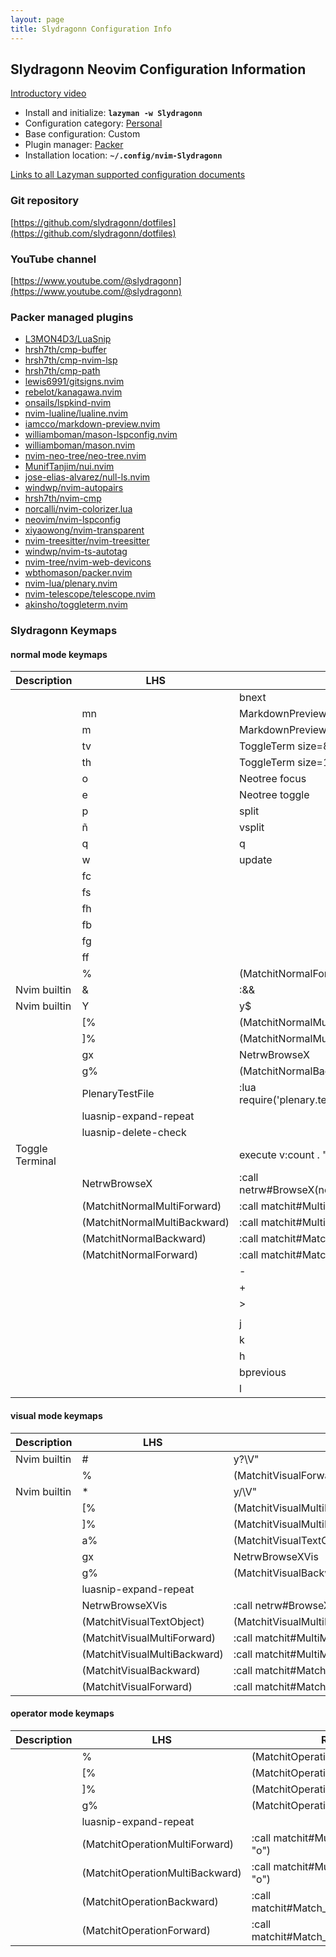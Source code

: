 ```yaml
---
layout: page
title: Slydragonn Configuration Info
---
```


## Slydragonn Neovim Configuration Information

[Introductory video](https://youtu.be/vkCnPdaRBE0)

- Install and initialize: **`lazyman -w Slydragonn`**
- Configuration category: [Personal](https://github.com/doctorfree/nvim-lazyman#personal-configurations)
- Base configuration:     Custom
- Plugin manager:         [Packer](https://github.com/wbthomason/packer.nvim)
- Installation location:  **`~/.config/nvim-Slydragonn`**

[Links to all Lazyman supported configuration documents](https://github.com/doctorfree/nvim-lazyman/wiki/infodocs)

### Git repository

[https://github.com/slydragonn/dotfiles](https://github.com/slydragonn/dotfiles)

### YouTube channel

[https://www.youtube.com/@slydragonn](https://www.youtube.com/@slydragonn)

### Packer managed plugins

- [L3MON4D3/LuaSnip](https://github.com/L3MON4D3/LuaSnip)
- [hrsh7th/cmp-buffer](https://github.com/hrsh7th/cmp-buffer)
- [hrsh7th/cmp-nvim-lsp](https://github.com/hrsh7th/cmp-nvim-lsp)
- [hrsh7th/cmp-path](https://github.com/hrsh7th/cmp-path)
- [lewis6991/gitsigns.nvim](https://github.com/lewis6991/gitsigns.nvim)
- [rebelot/kanagawa.nvim](https://github.com/rebelot/kanagawa.nvim)
- [onsails/lspkind-nvim](https://github.com/onsails/lspkind-nvim)
- [nvim-lualine/lualine.nvim](https://github.com/nvim-lualine/lualine.nvim)
- [iamcco/markdown-preview.nvim](https://github.com/iamcco/markdown-preview.nvim)
- [williamboman/mason-lspconfig.nvim](https://github.com/williamboman/mason-lspconfig.nvim)
- [williamboman/mason.nvim](https://github.com/williamboman/mason.nvim)
- [nvim-neo-tree/neo-tree.nvim](https://github.com/nvim-neo-tree/neo-tree.nvim)
- [MunifTanjim/nui.nvim](https://github.com/MunifTanjim/nui.nvim)
- [jose-elias-alvarez/null-ls.nvim](https://github.com/jose-elias-alvarez/null-ls.nvim)
- [windwp/nvim-autopairs](https://github.com/windwp/nvim-autopairs)
- [hrsh7th/nvim-cmp](https://github.com/hrsh7th/nvim-cmp)
- [norcalli/nvim-colorizer.lua](https://github.com/norcalli/nvim-colorizer.lua)
- [neovim/nvim-lspconfig](https://github.com/neovim/nvim-lspconfig)
- [xiyaowong/nvim-transparent](https://github.com/xiyaowong/nvim-transparent)
- [nvim-treesitter/nvim-treesitter](https://github.com/nvim-treesitter/nvim-treesitter)
- [windwp/nvim-ts-autotag](https://github.com/windwp/nvim-ts-autotag)
- [nvim-tree/nvim-web-devicons](https://github.com/nvim-tree/nvim-web-devicons)
- [wbthomason/packer.nvim](https://github.com/wbthomason/packer.nvim)
- [nvim-lua/plenary.nvim](https://github.com/nvim-lua/plenary.nvim)
- [nvim-telescope/telescope.nvim](https://github.com/nvim-telescope/telescope.nvim)
- [akinsho/toggleterm.nvim](https://github.com/akinsho/toggleterm.nvim)

### Slydragonn Keymaps

#### normal mode keymaps

| Description | LHS | RHS |
| ----------- | --- | --- |
|  | <Tab> | <Cmd>bnext<CR> |
|  |  mn | <Cmd>MarkdownPreviewStop<CR> |
|  |  m | <Cmd>MarkdownPreview<CR> |
|  |  tv | <Cmd>ToggleTerm size=80 direction=vertical<CR> |
|  |  th | <Cmd>ToggleTerm size=10 direction=horizontal<CR> |
|  |  o | <Cmd>Neotree focus<CR> |
|  |  e | <Cmd>Neotree toggle<CR> |
|  |  p | <Cmd>split<CR> |
|  |  ñ | <Cmd>vsplit<CR> |
|  |  q | <Cmd>q<CR> |
|  |  w | <Cmd>update<CR> |
|  |  fc |  |
|  |  fs |  |
|  |  fh |  |
|  |  fb |  |
|  |  fg |  |
|  |  ff |  |
|  | % | <Plug>(MatchitNormalForward) |
| Nvim builtin | & | :&&<CR> |
| Nvim builtin | Y | y$ |
|  | [% | <Plug>(MatchitNormalMultiBackward) |
|  | ]% | <Plug>(MatchitNormalMultiForward) |
|  | gx | <Plug>NetrwBrowseX |
|  | g% | <Plug>(MatchitNormalBackward) |
|  | <Plug>PlenaryTestFile | :lua require('plenary.test_harness').test_directory(vim.fn.expand("%:p"))<CR> |
|  | <Plug>luasnip-expand-repeat |  |
|  | <Plug>luasnip-delete-check |  |
| Toggle Terminal | <F7> | <Cmd>execute v:count . "ToggleTerm"<CR> |
|  | <Plug>NetrwBrowseX | :call netrw#BrowseX(netrw#GX(),netrw#CheckIfRemote(netrw#GX()))<CR> |
|  | <Plug>(MatchitNormalMultiForward) | :<C-U>call matchit#MultiMatch("W",  "n")<CR> |
|  | <Plug>(MatchitNormalMultiBackward) | :<C-U>call matchit#MultiMatch("bW", "n")<CR> |
|  | <Plug>(MatchitNormalBackward) | :<C-U>call matchit#Match_wrapper('',0,'n')<CR> |
|  | <Plug>(MatchitNormalForward) | :<C-U>call matchit#Match_wrapper('',1,'n')<CR> |
|  | <C-Down> | <C-W>- |
|  | <C-Up> | <C-W>+ |
|  | <C-Right> | <C-W>> |
|  | <C-Left> | <C-W><lt> |
|  | <C-J> | <C-W>j |
|  | <C-K> | <C-W>k |
|  | <C-H> | <C-W>h |
|  | <S-Tab> | <Cmd>bprevious<CR> |
|  | <C-L> | <C-W>l |

#### visual mode keymaps

| Description | LHS | RHS |
| ----------- | --- | --- |
| Nvim builtin | # | y?\V<C-R>"<CR> |
|  | % | <Plug>(MatchitVisualForward) |
| Nvim builtin | * | y/\V<C-R>"<CR> |
|  | [% | <Plug>(MatchitVisualMultiBackward) |
|  | ]% | <Plug>(MatchitVisualMultiForward) |
|  | a% | <Plug>(MatchitVisualTextObject) |
|  | gx | <Plug>NetrwBrowseXVis |
|  | g% | <Plug>(MatchitVisualBackward) |
|  | <Plug>luasnip-expand-repeat |  |
|  | <Plug>NetrwBrowseXVis | :<C-U>call netrw#BrowseXVis()<CR> |
|  | <Plug>(MatchitVisualTextObject) | <Plug>(MatchitVisualMultiBackward)o<Plug>(MatchitVisualMultiForward) |
|  | <Plug>(MatchitVisualMultiForward) | :<C-U>call matchit#MultiMatch("W",  "n")<CR>m'gv`` |
|  | <Plug>(MatchitVisualMultiBackward) | :<C-U>call matchit#MultiMatch("bW", "n")<CR>m'gv`` |
|  | <Plug>(MatchitVisualBackward) | :<C-U>call matchit#Match_wrapper('',0,'v')<CR>m'gv`` |
|  | <Plug>(MatchitVisualForward) | :<C-U>call matchit#Match_wrapper('',1,'v')<CR>:if col("''") != col("$") | exe ":normal! m'" | endif<CR>gv`` |

#### operator mode keymaps

| Description | LHS | RHS |
| ----------- | --- | --- |
|  | % | <Plug>(MatchitOperationForward) |
|  | [% | <Plug>(MatchitOperationMultiBackward) |
|  | ]% | <Plug>(MatchitOperationMultiForward) |
|  | g% | <Plug>(MatchitOperationBackward) |
|  | <Plug>luasnip-expand-repeat |  |
|  | <Plug>(MatchitOperationMultiForward) | :<C-U>call matchit#MultiMatch("W",  "o")<CR> |
|  | <Plug>(MatchitOperationMultiBackward) | :<C-U>call matchit#MultiMatch("bW", "o")<CR> |
|  | <Plug>(MatchitOperationBackward) | :<C-U>call matchit#Match_wrapper('',0,'o')<CR> |
|  | <Plug>(MatchitOperationForward) | :<C-U>call matchit#Match_wrapper('',1,'o')<CR> |
